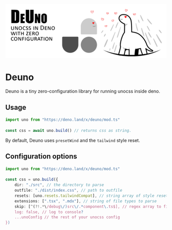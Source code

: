 ![deuno loves unocss](/.github/banner.png)

# Deuno

Deuno is a tiny zero-configuration library for running unocss inside deno.

## Usage

``` typescript
import uno from "https://deno.land/x/deuno/mod.ts"

const css = await uno.build() // returns css as string.
```

By default, Deuno uses `presetWind` and the `tailwind` style reset.

## Configuration options
```typescript
import uno from "https://deno.land/x/deuno/mod.ts"

const css = uno.build({
	dir: "./src", // the directory to parse
	outfile: "./dist/index.css", // path to outfile
	resets: [uno.resets.tailwindCompat], // string array of style resets (or other arbitrary css)
	extensions: [".tsx", ".mdx"], // string of file types to parse
	skip: [^(?!.*\/debug\/)src\/.*component\.ts$], // regex array to filter paths
	log: false, // log to console?
	...unoConfig // the rest of your unocss config
})
```